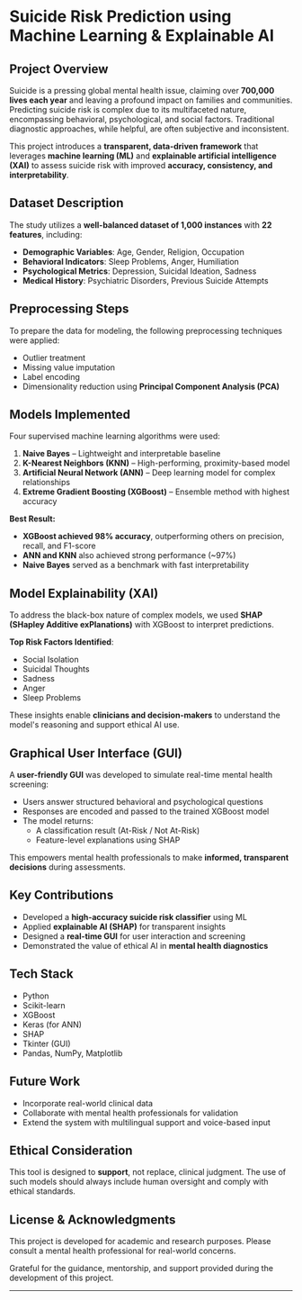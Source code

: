 #  Suicide Risk Prediction using Machine Learning & Explainable AI

##  Project Overview

Suicide is a pressing global mental health issue, claiming over **700,000 lives each year** and leaving a profound impact on families and communities. Predicting suicide risk is complex due to its multifaceted nature, encompassing behavioral, psychological, and social factors. Traditional diagnostic approaches, while helpful, are often subjective and inconsistent.

This project introduces a **transparent, data-driven framework** that leverages **machine learning (ML)** and **explainable artificial intelligence (XAI)** to assess suicide risk with improved **accuracy, consistency, and interpretability**.


##  Dataset Description

The study utilizes a **well-balanced dataset of 1,000 instances** with **22 features**, including:

- **Demographic Variables**: Age, Gender, Religion, Occupation  
- **Behavioral Indicators**: Sleep Problems, Anger, Humiliation  
- **Psychological Metrics**: Depression, Suicidal Ideation, Sadness  
- **Medical History**: Psychiatric Disorders, Previous Suicide Attempts


##  Preprocessing Steps

To prepare the data for modeling, the following preprocessing techniques were applied:

- Outlier treatment  
- Missing value imputation  
- Label encoding  
- Dimensionality reduction using **Principal Component Analysis (PCA)**


##  Models Implemented

Four supervised machine learning algorithms were used:

1. **Naive Bayes** – Lightweight and interpretable baseline  
2. **K-Nearest Neighbors (KNN)** – High-performing, proximity-based model  
3. **Artificial Neural Network (ANN)** – Deep learning model for complex relationships  
4. **Extreme Gradient Boosting (XGBoost)** – Ensemble method with highest accuracy  

 **Best Result:**  
- **XGBoost achieved 98% accuracy**, outperforming others on precision, recall, and F1-score  
- **ANN and KNN** also achieved strong performance (~97%)  
- **Naive Bayes** served as a benchmark with fast interpretability



##  Model Explainability (XAI)

To address the black-box nature of complex models, we used **SHAP (SHapley Additive exPlanations)** with XGBoost to interpret predictions.

 **Top Risk Factors Identified**:
- Social Isolation  
- Suicidal Thoughts  
- Sadness  
- Anger  
- Sleep Problems  

These insights enable **clinicians and decision-makers** to understand the model's reasoning and support ethical AI use.



##  Graphical User Interface (GUI)

A **user-friendly GUI** was developed to simulate real-time mental health screening:

- Users answer structured behavioral and psychological questions  
- Responses are encoded and passed to the trained XGBoost model  
- The model returns:
  - A classification result (At-Risk / Not At-Risk)  
  - Feature-level explanations using SHAP

This empowers mental health professionals to make **informed, transparent decisions** during assessments.



##  Key Contributions

- Developed a **high-accuracy suicide risk classifier** using ML  
- Applied **explainable AI (SHAP)** for transparent insights  
- Designed a **real-time GUI** for user interaction and screening  
- Demonstrated the value of ethical AI in **mental health diagnostics**



##  Tech Stack

- Python  
- Scikit-learn  
- XGBoost  
- Keras (for ANN)  
- SHAP  
- Tkinter (GUI)  
- Pandas, NumPy, Matplotlib



##  Future Work

- Incorporate real-world clinical data  
- Collaborate with mental health professionals for validation  
- Extend the system with multilingual support and voice-based input



##  Ethical Consideration

This tool is designed to **support**, not replace, clinical judgment. The use of such models should always include human oversight and comply with ethical standards.



##  License & Acknowledgments

This project is developed for academic and research purposes. Please consult a mental health professional for real-world concerns.

Grateful for the guidance, mentorship, and support provided during the development of this project.

---

